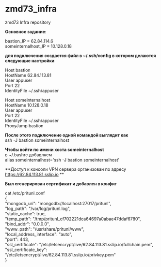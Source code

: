 # zmd73_infra
zmd73 Infra repository


**Основное задание:**  

bastion_IP = 62.84.114.6  
someinternalhost_IP = 10.128.0.18


**для подключения создается файл в ~/.ssh/config в котором делаются следующие настройки**
  
Host bastion  
    HostName 62.84.113.81  
    User appuser  
    Port 22  
    IdentityFile ~/.ssh/appuser  
  
Host someinternalhost  
    HostName 10.128.0.18  
    User appuser  
    Port 22  
    IdentityFile ~/.ssh/appuser  
    ProxyJump bastion  
      
**После этого подключение одной командой выглядит как**  
ssh -J bastion someinternalhost

**Чтобы войти по имени хоста someinternalhost**  
   в ~/.bashrc добавляем   
   alias someinternalhost='ssh -J bastion someinternalhost'  
  
**Доступ к консоли VPN сервера организован по адресу https://62.84.113.81.sslip.io ** 
  
**Был сгенерирован сертификат и добавлен в конфиг**  
  
cat /etc/pritunl.conf                                                                                                                                      
{  
    "mongodb_uri": "mongodb://localhost:27017/pritunl",  
    "log_path": "/var/log/pritunl.log",  
    "static_cache": true,  
    "temp_path": "/tmp/pritunl_cf702221dca64697a0abae47ddaf6780",  
    "bind_addr": "0.0.0.0",  
    "www_path": "/usr/share/pritunl/www",  
    "local_address_interface": "auto",  
    "port": 443,  
    "ssl_certificate": "/etc/letsencrypt/live/62.84.113.81.sslip.io/fullchain.pem",  
    "ssl_certificate_key": "/etc/letsencrypt/live/62.84.113.81.sslip.io/privkey.pem"  
}  

